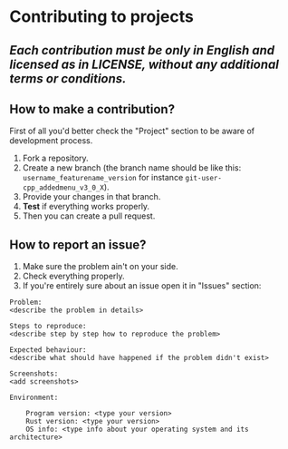 # **Contributing to projects**

## _Each contribution must be only in English and licensed as in LICENSE, without any additional terms or conditions._

## How to make a contribution?
First of all you'd better check the "Project" section to be aware of development process.

1. Fork a repository.
2. Create a new branch (the branch name should be like this: ``` username_featurename_version ``` for instance ```git-user-cpp_addedmenu_v3_0_X```). 
3. Provide your changes in that branch.
4. **Test** if everything works properly. 
5. Then you can create a pull request.

## How to report an issue?
1. Make sure the problem ain't on your side.
2. Check everything properly.
3. If you're entirely sure about an issue open it in "Issues" section:
```
Problem:
<describe the problem in details>

Steps to reproduce:
<describe step by step how to reproduce the problem>

Expected behaviour:
<describe what should have happened if the problem didn't exist>

Screenshots:
<add screenshots>

Environment:

    Program version: <type your version>
    Rust version: <type your version>
    OS info: <type info about your operating system and its architecture>
```
